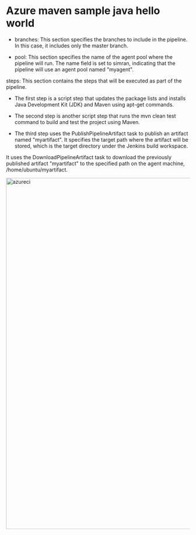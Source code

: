 # Azure maven sample java hello world

- branches: This section specifies the branches to include in the pipeline. In this case, it includes only the master branch.

- pool: This section specifies the name of the agent pool where the pipeline will run. The name field is set to simran, indicating that the pipeline will use an agent pool named "myagent".

steps: This section contains the steps that will be executed as part of the pipeline.

- The first step is a script step that updates the package lists and installs Java Development Kit (JDK) and Maven using apt-get commands.

- The second step is another script step that runs the mvn clean test command to build and test the project using Maven.

- The third step uses the PublishPipelineArtifact task to publish an artifact named "myartifact". It specifies the target path where the artifact will be stored, which is the target directory under the Jenkins build workspace.

It uses the DownloadPipelineArtifact task to download the previously published artifact "myartifact" to the specified path on the agent machine, /home/ubuntu/myartifact.

<img width="960" alt="azureci" src="https://github.com/Simrankhott/Azure-maven-sample-java-hello-world/assets/91006102/83a802e9-bfbd-4f89-bd6c-98973e3f46b0">
